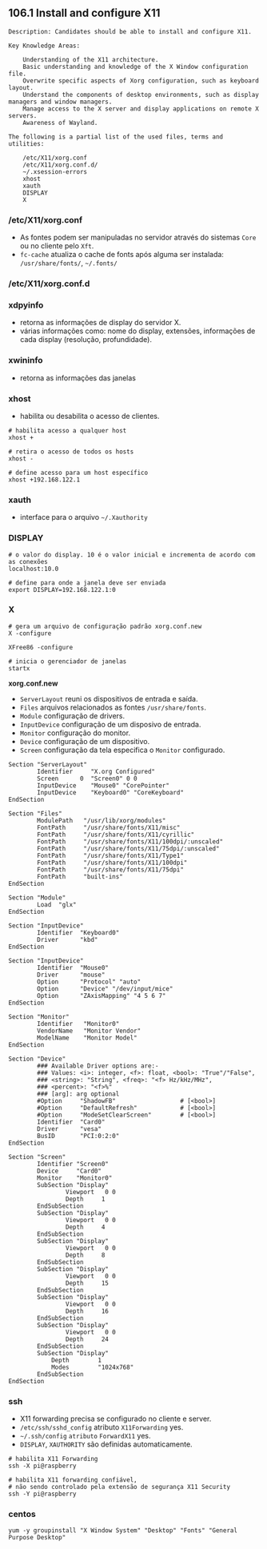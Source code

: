 ## 106.1 Install and configure X11

```
Description: Candidates should be able to install and configure X11.

Key Knowledge Areas:

    Understanding of the X11 architecture.
    Basic understanding and knowledge of the X Window configuration file.
    Overwrite specific aspects of Xorg configuration, such as keyboard layout.
    Understand the components of desktop environments, such as display managers and window managers.
    Manage access to the X server and display applications on remote X servers.
    Awareness of Wayland.

The following is a partial list of the used files, terms and utilities:

    /etc/X11/xorg.conf
    /etc/X11/xorg.conf.d/
    ~/.xsession-errors
    xhost
    xauth
    DISPLAY
    X
```

### /etc/X11/xorg.conf

* As fontes podem ser manipuladas no servidor através do sistemas `Core` ou no cliente pelo `Xft`.
* `fc-cache` atualiza o cache de fonts após alguma ser instalada: `/usr/share/fonts/`, `~/.fonts/`

### /etc/X11/xorg.conf.d

### xdpyinfo

* retorna as informações de display do servidor X.
* várias informações como: nome do display, extensões, informações de cada display (resolução, profundidade).

### xwininfo

* retorna as informações das janelas

### xhost

* habilita ou desabilita o acesso de clientes.

```shell
# habilita acesso a qualquer host
xhost +

# retira o acesso de todos os hosts
xhost -

# define acesso para um host específico
xhost +192.168.122.1
```

### xauth

* interface para o arquivo `~/.Xauthority`

### DISPLAY
```shell
# o valor do display. 10 é o valor inicial e incrementa de acordo com as conexões
localhost:10.0

# define para onde a janela deve ser enviada
export DISPLAY=192.168.122.1:0
```
### X

```shell
# gera um arquivo de configuração padrão xorg.conf.new
X -configure

XFree86 -configure

# inicia o gerenciador de janelas
startx
```
**xorg.conf.new**
* `ServerLayout` reuni os dispositivos de entrada e saída.
* `Files` arquivos relacionados as fontes `/usr/share/fonts`.
* `Module` configuração de drivers.
* `InputDevice` configuração de um disposivo de entrada.
* `Monitor` configuração do monitor.
* `Device` configuração de um dispositivo.
* `Screen` configuração da tela especifica o `Monitor` configurado.

```
Section "ServerLayout"
        Identifier     "X.org Configured"
        Screen      0  "Screen0" 0 0
        InputDevice    "Mouse0" "CorePointer"
        InputDevice    "Keyboard0" "CoreKeyboard"
EndSection

Section "Files"
        ModulePath   "/usr/lib/xorg/modules"
        FontPath     "/usr/share/fonts/X11/misc"
        FontPath     "/usr/share/fonts/X11/cyrillic"
        FontPath     "/usr/share/fonts/X11/100dpi/:unscaled"
        FontPath     "/usr/share/fonts/X11/75dpi/:unscaled"
        FontPath     "/usr/share/fonts/X11/Type1"
        FontPath     "/usr/share/fonts/X11/100dpi"
        FontPath     "/usr/share/fonts/X11/75dpi"
        FontPath     "built-ins"
EndSection

Section "Module"
        Load  "glx"
EndSection

Section "InputDevice"
        Identifier  "Keyboard0"
        Driver      "kbd"
EndSection

Section "InputDevice"
        Identifier  "Mouse0"
        Driver      "mouse"
        Option      "Protocol" "auto"
        Option      "Device" "/dev/input/mice"
        Option      "ZAxisMapping" "4 5 6 7"
EndSection

Section "Monitor"
        Identifier   "Monitor0"
        VendorName   "Monitor Vendor"
        ModelName    "Monitor Model"
EndSection

Section "Device"
        ### Available Driver options are:-
        ### Values: <i>: integer, <f>: float, <bool>: "True"/"False",
        ### <string>: "String", <freq>: "<f> Hz/kHz/MHz",
        ### <percent>: "<f>%"
        ### [arg]: arg optional
        #Option     "ShadowFB"                  # [<bool>]
        #Option     "DefaultRefresh"            # [<bool>]
        #Option     "ModeSetClearScreen"        # [<bool>]
        Identifier  "Card0"
        Driver      "vesa"
        BusID       "PCI:0:2:0"
EndSection

Section "Screen"
        Identifier "Screen0"
        Device     "Card0"
        Monitor    "Monitor0"
        SubSection "Display"
                Viewport   0 0
                Depth     1
        EndSubSection
        SubSection "Display"
                Viewport   0 0
                Depth     4
        EndSubSection
        SubSection "Display"
                Viewport   0 0
                Depth     8
        EndSubSection
        SubSection "Display"
                Viewport   0 0
                Depth     15
        EndSubSection
        SubSection "Display"
                Viewport   0 0
                Depth     16
        EndSubSection
        SubSection "Display"
                Viewport   0 0
                Depth     24
        EndSubSection
        SubSection "Display"
            Depth        1
            Modes        "1024x768"
        EndSubSection
EndSection
```

### ssh

* X11 forwarding precisa se configurado no cliente e server.
* `/etc/ssh/sshd_config` atributo `X11Forwarding` yes.
* `~/.ssh/config` `atributo` `ForwardX11` yes.
* `DISPLAY`, `XAUTHORITY` são definidas automaticamente.

```shell
# habilita X11 Forwarding
ssh -X pi@raspberry

# habilita X11 forwarding confiável,
# não sendo controlado pela extensão de segurança X11 Security
ssh -Y pi@raspberry
```

### centos

```shell
yum -y groupinstall "X Window System" "Desktop" "Fonts" "General Purpose Desktop"
```
